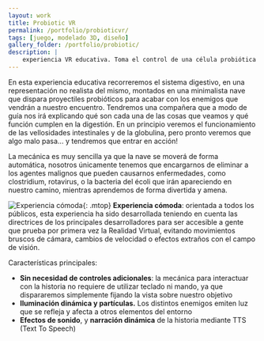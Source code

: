 ```yaml
---
layout: work
title: Probiotic VR
permalink: /portfolio/probioticvr/
tags: [juego, modelado 3D, diseño]
gallery_folder: /portfolio/probiotic/
description: |
    experiencia VR educativa. Toma el control de una célula probiótica y surca el cuerpo humano enfrentándote a virus y otras entidades adversas.
---
```


En esta experiencia educativa recorreremos el sistema digestivo, en una representación no realista del mismo, montados en una minimalista nave que dispara proyectiles probióticos para acabar con los enemigos que vendrán a nuestro encuentro. Tendremos una compañera que a modo de guía nos irá explicando qué son cada una de las cosas que veamos y qué función cumplen en la digestión. En un principio veremos el funcionamiento de las vellosidades intestinales y de la globulina, pero pronto veremos que algo malo pasa... y tendremos que entrar en acción!

La mecánica es muy sencilla ya que la nave se moverá de forma automática, nosotros únicamente tenemos que encargarnos de eliminar a los agentes malignos que pueden causarnos enfermedades, como clostridium, rotavirus, o la bacteria del écoli que irán apareciendo en nuestro camino, mientras aprendemos de forma divertida y amena.

![Experiencia cómoda]({{site.baseurl}}/assets/img/static/comfort.png "Experiencia cómoda"){: .mtop}
**Experiencia cómoda**: orientada a todos los públicos, esta experiencia ha sido desarrollada teniendo en cuenta las directrices de los principales desarrolladores para ser accesible a gente que prueba por primera vez la Realidad Virtual, evitando movimientos bruscos de cámara, cambios de velocidad o efectos extraños con el campo de visión. 

Características principales:
* **Sin necesidad de controles adicionales**: la mecánica para interactuar con la historia no requiere de utilizar teclado ni mando, ya que dispararemos simplemente fijando la vista sobre nuestro objetivo
* **Iluminación dinámica y partículas.** Los distintos enemigos emiten luz que se refleja y afecta a otros elementos del entorno
* **Efectos de sonido**, y **narración dinámica** de la historia mediante TTS (Text To Speech)
<br/>
